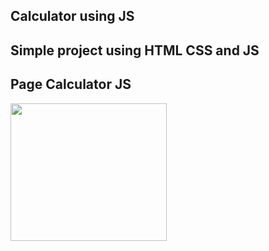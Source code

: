 ## Calculator using JS
## Simple project using HTML CSS and JS

<h2>Page Calculator JS</h2>
<img src="/src/posterjpg" width="250px" height="220px" alt=""/>